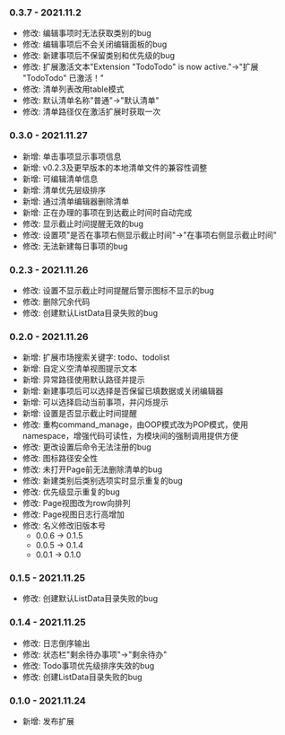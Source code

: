 <!-- 模板
### 版本号 - 更新日期
- 新增: 
- 修改: 
- 移除: 
-->

### 0.3.7 - 2021.11.2
- 修改: 编辑事项时无法获取类别的bug
- 修改: 编辑事项后不会关闭编辑面板的bug
- 修改: 新建事项后不保留类别和优先级的bug
- 修改: 扩展激活文本"Extension \"TodoTodo\" is now active."->"扩展 \"TodoTodo\" 已激活！"
- 修改: 清单列表改用table模式
- 修改: 默认清单名称"普通"->"默认清单"
- 修改: 清单路径仅在激活扩展时获取一次

### 0.3.0 - 2021.11.27
- 新增: 单击事项显示事项信息
- 新增: v0.2.3及更早版本的本地清单文件的兼容性调整
- 新增: 可编辑清单信息
- 新增: 清单优先层级排序
- 新增: 通过清单编辑器删除清单
- 新增: 正在办理的事项在到达截止时间时自动完成
- 修改: 显示截止时间提醒无效的bug
- 修改: 设置项"是否在事项右侧显示截止时间"->"在事项右侧显示截止时间"
- 修改: 无法新建每日事项的bug

### 0.2.3 - 2021.11.26
- 修改: 设置不显示截止时间提醒后警示图标不显示的bug
- 修改: 删除冗余代码
- 修改: 创建默认ListData目录失败的bug

### 0.2.0 - 2021.11.26
- 新增: 扩展市场搜索关键字: todo、todolist
- 新增: 自定义空清单视图提示文本
- 新增: 异常路径使用默认路径并提示
- 新增: 新建事项后可以选择是否保留已填数据或关闭编辑器
- 新增: 可以选择启动当前事项，并闪烁提示
- 新增: 设置是否显示截止时间提醒
- 修改: 重构command_manage，由OOP模式改为POP模式，使用namespace，增强代码可读性，为模块间的强制调用提供方便
- 修改: 更改设置后命令无法注册的bug
- 修改: 图标路径安全性
- 修改: 未打开Page前无法删除清单的bug
- 修改: 新建类别后类别选项实时显示重复的bug
- 修改: 优先级显示重复的bug
- 修改: Page视图改为row向排列
- 修改: Page视图日志行高增加
- 修改: 名义修改旧版本号
  - 0.0.6 -> 0.1.5
  - 0.0.5 -> 0.1.4
  - 0.0.1 -> 0.1.0

### 0.1.5 - 2021.11.25
- 修改: 创建默认ListData目录失败的bug

### 0.1.4 - 2021.11.25
- 修改: 日志倒序输出
- 修改: 状态栏"剩余待办事项"->"剩余待办"
- 修改: Todo事项优先级排序失效的bug
- 修改: 创建ListData目录失败的bug

### 0.1.0 - 2021.11.24
- 新增: 发布扩展